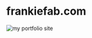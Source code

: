 # frankiefab.com

![my portfolio site](https://user-images.githubusercontent.com/46662771/154990131-79f43744-4015-445e-993c-7e236f607c4b.JPG)
